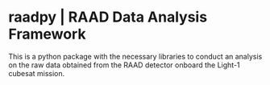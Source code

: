 # raadpy | RAAD Data Analysis Framework

This is a python package with the necessary libraries to conduct an analysis on the raw data obtained from the RAAD detector onboard the Light-1 cubesat mission.
